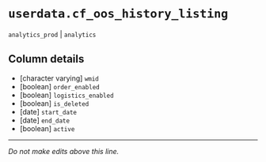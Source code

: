 # `userdata.cf_oos_history_listing`
`analytics_prod` | `analytics`

## Column details
* [character varying] `wmid`
* [boolean]   `order_enabled`
* [boolean]   `logistics_enabled`
* [boolean]   `is_deleted`
* [date]      `start_date`
* [date]      `end_date`
* [boolean]   `active`

-------------------------------------------------------------------------------
*Do not make edits above this line.*
